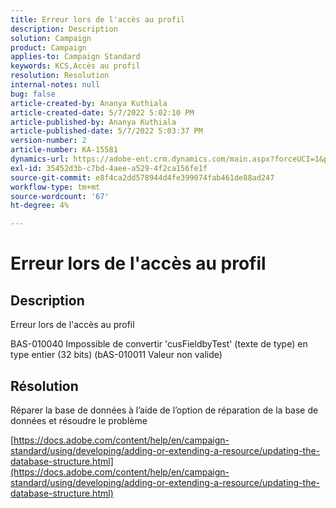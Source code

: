 ```yaml
---
title: Erreur lors de l'accès au profil
description: Description
solution: Campaign
product: Campaign
applies-to: Campaign Standard
keywords: KCS,Accès au profil
resolution: Resolution
internal-notes: null
bug: false
article-created-by: Ananya Kuthiala
article-created-date: 5/7/2022 5:02:10 PM
article-published-by: Ananya Kuthiala
article-published-date: 5/7/2022 5:03:37 PM
version-number: 2
article-number: KA-15581
dynamics-url: https://adobe-ent.crm.dynamics.com/main.aspx?forceUCI=1&pagetype=entityrecord&etn=knowledgearticle&id=379b996e-27ce-ec11-a7b5-0022480a8e40
exl-id: 35452d3b-c7bd-4aee-a529-4f2ca156fe1f
source-git-commit: e8f4ca2dd578944d4fe399074fab461de88ad247
workflow-type: tm+mt
source-wordcount: '67'
ht-degree: 4%

---
```


# Erreur lors de l&#39;accès au profil

## Description


Erreur lors de l&#39;accès au profil 

BAS-010040 Impossible de convertir &#39;cusFieldbyTest&#39; (texte de type) en type entier (32 bits) (bAS-010011 Valeur non valide)


## Résolution


Réparer la base de données à l’aide de l’option de réparation de la base de données et résoudre le problème

[https://docs.adobe.com/content/help/en/campaign-standard/using/developing/adding-or-extending-a-resource/updating-the-database-structure.html](https://docs.adobe.com/content/help/en/campaign-standard/using/developing/adding-or-extending-a-resource/updating-the-database-structure.html)
